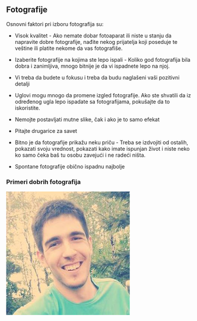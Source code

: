 ## Fotografije

Osnovni faktori pri izboru fotografija su: 

* Visok kvalitet - Ako nemate dobar fotoaparat ili niste u stanju da napravite dobre fotografije, nađite nekog prijatelja koji poseduje te veštine ili platite nekome da vas fotografiše. 

* Izaberite fotografije na kojima ste lepo ispali - Koliko god fotografija bila dobra i zanimljiva, mnogo bitnije je da vi ispadnete lepo na njoj. 

* Vi treba da budete u fokusu i treba da budu naglašeni vaši pozitivni detalji

* Uglovi mogu mnogo da promene izgled fotografije. Ako ste shvatili da iz određenog ugla lepo ispadate sa fotografijama, pokušajte da to iskoristite.

* Nemojte postavljati mutne slike, čak i ako je to samo efekat

* Pitajte drugarice za savet

* Bitno je da fotografije prikažu neku priču - Treba se izdvojiti od ostalih, pokazati svoju vrednost, pokazati kako imate ispunjan život i niste neko ko samo čeka baš tu osobu zavejući i ne radeći ništa. 

* Spontane fotografije obično ispadnu najbolje

### Primeri dobrih fotografija

![Krupni plan](./images/profil/fotografije/krupni-plan.jpg)

